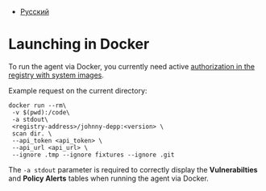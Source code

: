 - [Русский](../../agent/launch-docker/)

# Launching in Docker

To run the agent via Docker, you currently need active [authorization in the registry with system images](/on-premise/installation.en).

Example request on the current directory:

```
docker run --rm\
 -v $(pwd):/code\
 -a stdout\
 <registry-address>/johnny-depp:<version> \
 scan dir. \
 --api_token <api_token> \
 --api_url <api_url> \
 --ignore .tmp --ignore fixtures --ignore .git
```

The `-a stdout` parameter is required to correctly display the **Vulnerabilties** and **Policy Alerts** tables when running the agent via Docker.
